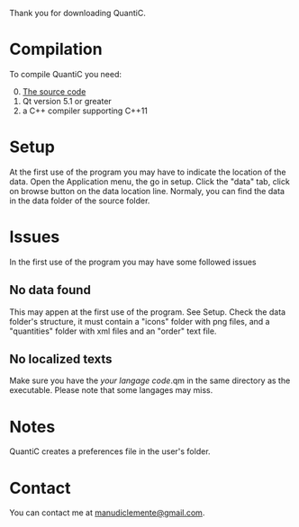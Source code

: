 Thank you for downloading QuantiC.

# Compilation

To compile QuantiC you need:

0. [The source code](https://github.com/Daimanu06/QuantiC)
0. Qt version 5.1 or greater
0. a C++ compiler supporting C++11

# Setup

At the first use of the program you may have to indicate the location of the data.
Open the Application menu, the go in setup.
Click the "data" tab, click on browse button on the data location line.
Normaly, you can find the data in the data folder of the source folder.

# Issues

In the first use of the program you may have some followed issues

## No data found

This may appen at the first use of the program. See Setup.
Check the data folder's structure, it must contain a "icons" folder with png files, and a "quantities" folder with xml files and an "order" text file.

## No localized texts

Make sure you have the *your langage code*.qm in the same directory as the executable.
Please note that some langages may miss.

# Notes

QuantiC creates a preferences file in the user's folder.

# Contact

You can contact me at manudiclemente@gmail.com.
